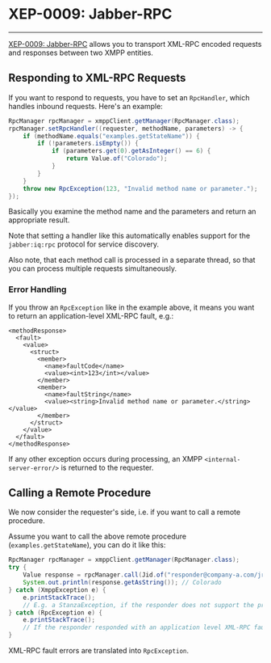 # XEP-0009: Jabber-RPC
---

[XEP-0009: Jabber-RPC][Jabber-RPC] allows you to transport XML-RPC encoded requests and responses between two XMPP entities.

## Responding to XML-RPC Requests

If you want to respond to requests, you have to set an `RpcHandler`, which handles inbound requests. Here's an example:

```java
RpcManager rpcManager = xmppClient.getManager(RpcManager.class);
rpcManager.setRpcHandler((requester, methodName, parameters) -> {
    if (methodName.equals("examples.getStateName")) {
        if (!parameters.isEmpty()) {
            if (parameters.get(0).getAsInteger() == 6) {
                return Value.of("Colorado");
            }
        }
    }
    throw new RpcException(123, "Invalid method name or parameter.");
});
```

Basically you examine the method name and the parameters and return an appropriate result.

Note that setting a handler like this automatically enables support for the `jabber:iq:rpc` protocol for service discovery.

Also note, that each method call is processed in a separate thread, so that you can process multiple requests simultaneously.

### Error Handling

If you throw an `RpcException` like in the example above, it means you want to return an application-level XML-RPC fault, e.g.:

```
<methodResponse>
  <fault>
    <value>
      <struct>
        <member>
          <name>faultCode</name>
          <value><int>123</int></value>
        </member>
        <member>
          <name>faultString</name>
          <value><string>Invalid method name or parameter.</string></value>
        </member>
      </struct>
    </value>
  </fault>
</methodResponse>
```

If any other exception occurs during processing, an XMPP `<internal-server-error/>` is returned to the requester.

## Calling a Remote Procedure

We now consider the requester's side, i.e. if you want to call a remote procedure.

Assume you want to call the above remote procedure (`examples.getStateName`), you can do it like this:

```java
RpcManager rpcManager = xmppClient.getManager(RpcManager.class);
try {
    Value response = rpcManager.call(Jid.of("responder@company-a.com/jrpc-server"), "examples.getStateName", Value.of(6));
    System.out.println(response.getAsString()); // Colorado
} catch (XmppException e) {
    e.printStackTrace();
    // E.g. a StanzaException, if the responder does not support the protocol or an internal-server-error has occurred.
} catch (RpcException e) {
    e.printStackTrace();
    // If the responder responded with an application level XML-RPC fault.
}
```

XML-RPC fault errors are translated into `RpcException`.

[Jabber-RPC]: http://xmpp.org/extensions/xep-0079.html "XEP-0009: Jabber-RPC"
